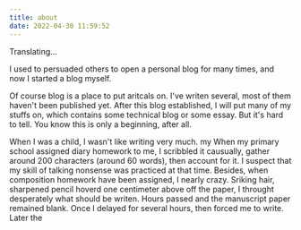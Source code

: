 ```yaml
---
title: about
date: 2022-04-30 11:59:52
---
```


Translating...

I used to persuaded others to open a personal blog for many times, and now I started a blog myself.

Of course blog is a place to put aritcals on. I've writen several, most of them haven't been published yet. After this blog established, I will put many of my stuffs on, which contains some technical blog or some essay. But it's hard to tell. You know this is only a beginning, after all.

When I was a child, I wasn't like writing very much. my When my primary school assigned diary homework to me, I scribbled it causually, gather around 200 characters (around 60 words), then account for it. I suspect that my skill of talking nonsense was practiced at that time. Besides, when composition homework have been assigned, I nearly crazy. Sriking hair, sharpened pencil hoverd one centimeter above off the paper, I throught desperately what should be writen. Hours passed and the manuscript paper remained blank. Once I delayed for several hours, then forced me to write. Later the 
